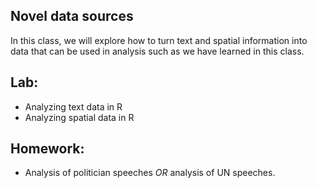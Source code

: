 ## Novel data sources

In this class, we will explore how to turn text and spatial information into data that can be used in analysis such as we have learned in this class.

## Lab:
- Analyzing text data in R
- Analyzing spatial data in R

## Homework:
- Analysis of politician speeches *OR* analysis of UN speeches.
